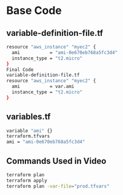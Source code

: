 # Base Code

## variable-definition-file.tf

```bash
resource "aws_instance" "myec2" {
  ami           = "ami-0e670eb768a5fc3d4"
  instance_type = "t2.micro"
}
Final Code
variable-definition-file.tf
resource "aws_instance" "myec2" {
  ami           = var.ami
  instance_type = "t2.micro"
}
```

## variables.tf

```bash
variable "ami" {}
terraform.tfvars
ami = "ami-0e670eb768a5fc3d4"
```

## Commands Used in Video

```bash
terraform plan
terraform apply
terraform plan -var-file="prod.tfvars"
```